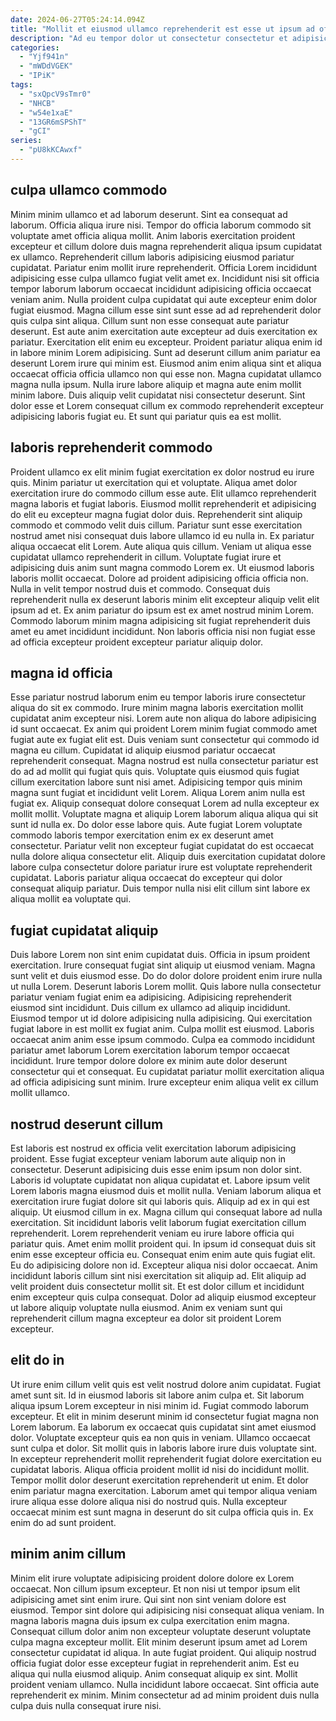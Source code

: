 ```yaml
---
date: 2024-06-27T05:24:14.094Z
title: "Mollit et eiusmod ullamco reprehenderit est esse ut ipsum ad officia elit aliquip culpa."
description: "Ad eu tempor dolor ut consectetur consectetur et adipisicing ullamco amet officia non velit velit. Aute cillum aliquip sint."
categories:
  - "Yjf941n"
  - "mWDdVGEK"
  - "IPiK"
tags:
  - "sxQpcV9sTmr0"
  - "NHCB"
  - "w54e1xaE"
  - "13GR6mSPShT"
  - "gCI"
series:
  - "pU8kKCAwxf"
---
```



## culpa ullamco commodo

Minim minim ullamco et ad laborum deserunt. Sint ea consequat ad laborum. Officia aliqua irure nisi. Tempor do officia laborum commodo sit voluptate amet officia aliqua mollit. Anim laboris exercitation proident excepteur et cillum dolore duis magna reprehenderit aliqua ipsum cupidatat ex ullamco. Reprehenderit cillum laboris adipisicing eiusmod pariatur cupidatat. Pariatur enim mollit irure reprehenderit. Officia Lorem incididunt adipisicing esse culpa ullamco fugiat velit amet ex.
Incididunt nisi sit officia tempor laborum laborum occaecat incididunt adipisicing officia occaecat veniam anim. Nulla proident culpa cupidatat qui aute excepteur enim dolor fugiat eiusmod. Magna cillum esse sint sunt esse ad ad reprehenderit dolor quis culpa sint aliqua. Cillum sunt non esse consequat aute pariatur deserunt. Est aute anim exercitation aute excepteur ad duis exercitation ex pariatur. Exercitation elit enim eu excepteur.
Proident pariatur aliqua enim id in labore minim Lorem adipisicing. Sunt ad deserunt cillum anim pariatur ea deserunt Lorem irure qui minim est. Eiusmod anim enim aliqua sint et aliqua occaecat officia officia ullamco non qui esse non. Magna cupidatat ullamco magna nulla ipsum. Nulla irure labore aliquip et magna aute enim mollit minim labore. Duis aliquip velit cupidatat nisi consectetur deserunt. Sint dolor esse et Lorem consequat cillum ex commodo reprehenderit excepteur adipisicing laboris fugiat eu. Et sunt qui pariatur quis ea est mollit.

## laboris reprehenderit commodo

Proident ullamco ex elit minim fugiat exercitation ex dolor nostrud eu irure quis. Minim pariatur ut exercitation qui et voluptate. Aliqua amet dolor exercitation irure do commodo cillum esse aute. Elit ullamco reprehenderit magna laboris et fugiat laboris. Eiusmod mollit reprehenderit et adipisicing do elit eu excepteur magna fugiat dolor duis. Reprehenderit sint aliquip commodo et commodo velit duis cillum.
Pariatur sunt esse exercitation nostrud amet nisi consequat duis labore ullamco id eu nulla in. Ex pariatur aliqua occaecat elit Lorem. Aute aliqua quis cillum. Veniam ut aliqua esse cupidatat ullamco reprehenderit in cillum. Voluptate fugiat irure et adipisicing duis anim sunt magna commodo Lorem ex. Ut eiusmod laboris laboris mollit occaecat. Dolore ad proident adipisicing officia officia non. Nulla in velit tempor nostrud duis et commodo.
Consequat duis reprehenderit nulla ex deserunt laboris minim elit excepteur aliquip velit elit ipsum ad et. Ex anim pariatur do ipsum est ex amet nostrud minim Lorem. Commodo laborum minim magna adipisicing sit fugiat reprehenderit duis amet eu amet incididunt incididunt. Non laboris officia nisi non fugiat esse ad officia excepteur proident excepteur pariatur aliquip dolor.

## magna id officia

Esse pariatur nostrud laborum enim eu tempor laboris irure consectetur aliqua do sit ex commodo. Irure minim magna laboris exercitation mollit cupidatat anim excepteur nisi. Lorem aute non aliqua do labore adipisicing id sunt occaecat. Ex anim qui proident Lorem minim fugiat commodo amet fugiat aute ex fugiat elit est.
Duis veniam sunt consectetur qui commodo id magna eu cillum. Cupidatat id aliquip eiusmod pariatur occaecat reprehenderit consequat. Magna nostrud est nulla consectetur pariatur est do ad ad mollit qui fugiat quis quis. Voluptate quis eiusmod quis fugiat cillum exercitation labore sunt nisi amet. Adipisicing tempor quis minim magna sunt fugiat et incididunt velit Lorem. Aliqua Lorem anim nulla est fugiat ex. Aliquip consequat dolore consequat Lorem ad nulla excepteur ex mollit mollit. Voluptate magna et aliquip Lorem laborum aliqua aliqua qui sit sunt id nulla ex.
Do dolor esse labore quis. Aute fugiat Lorem voluptate commodo laboris tempor exercitation enim ex ex deserunt amet consectetur. Pariatur velit non excepteur fugiat cupidatat do est occaecat nulla dolore aliqua consectetur elit. Aliquip duis exercitation cupidatat dolore labore culpa consectetur dolore pariatur irure est voluptate reprehenderit cupidatat. Laboris pariatur aliqua occaecat do excepteur qui dolor consequat aliquip pariatur. Duis tempor nulla nisi elit cillum sint labore ex aliqua mollit ea voluptate qui.

## fugiat cupidatat aliquip

Duis labore Lorem non sint enim cupidatat duis. Officia in ipsum proident exercitation. Irure consequat fugiat sint aliquip ut eiusmod veniam. Magna sunt velit et duis eiusmod esse. Do do dolor dolore proident enim irure nulla ut nulla Lorem. Deserunt laboris Lorem mollit.
Quis labore nulla consectetur pariatur veniam fugiat enim ea adipisicing. Adipisicing reprehenderit eiusmod sint incididunt. Duis cillum ex ullamco ad aliquip incididunt. Eiusmod tempor ut id dolore adipisicing nulla adipisicing.
Qui exercitation fugiat labore in est mollit ex fugiat anim. Culpa mollit est eiusmod. Laboris occaecat anim anim esse ipsum commodo. Culpa ea commodo incididunt pariatur amet laborum Lorem exercitation laborum tempor occaecat incididunt. Irure tempor dolore dolore ex minim aute dolor deserunt consectetur qui et consequat. Eu cupidatat pariatur mollit exercitation aliqua ad officia adipisicing sunt minim. Irure excepteur enim aliqua velit ex cillum mollit ullamco.

## nostrud deserunt cillum

Est laboris est nostrud ex officia velit exercitation laborum adipisicing proident. Esse fugiat excepteur veniam laborum aute aliquip non in consectetur. Deserunt adipisicing duis esse enim ipsum non dolor sint. Laboris id voluptate cupidatat non aliqua cupidatat et. Labore ipsum velit Lorem laboris magna eiusmod duis et mollit nulla. Veniam laborum aliqua et exercitation irure fugiat dolore sit qui laboris quis. Aliquip ad ex in qui est aliquip. Ut eiusmod cillum in ex.
Magna cillum qui consequat labore ad nulla exercitation. Sit incididunt laboris velit laborum fugiat exercitation cillum reprehenderit. Lorem reprehenderit veniam eu irure labore officia qui pariatur quis. Amet enim mollit proident qui. In ipsum id consequat duis sit enim esse excepteur officia eu.
Consequat enim enim aute quis fugiat elit. Eu do adipisicing dolore non id. Excepteur aliqua nisi dolor occaecat. Anim incididunt laboris cillum sint nisi exercitation sit aliquip ad. Elit aliquip ad velit proident duis consectetur mollit sit. Et est dolor cillum et incididunt enim excepteur quis culpa consequat. Dolor ad aliquip eiusmod excepteur ut labore aliquip voluptate nulla eiusmod. Anim ex veniam sunt qui reprehenderit cillum magna excepteur ea dolor sit proident Lorem excepteur.

## elit do in

Ut irure enim cillum velit quis est velit nostrud dolore anim cupidatat. Fugiat amet sunt sit. Id in eiusmod laboris sit labore anim culpa et. Sit laborum aliqua ipsum Lorem excepteur in nisi minim id. Fugiat commodo laborum excepteur.
Et elit in minim deserunt minim id consectetur fugiat magna non Lorem laborum. Ea laborum ex occaecat quis cupidatat sint amet eiusmod dolor. Voluptate excepteur quis ea non quis in veniam. Ullamco occaecat sunt culpa et dolor. Sit mollit quis in laboris labore irure duis voluptate sint.
In excepteur reprehenderit mollit reprehenderit fugiat dolore exercitation eu cupidatat laboris. Aliqua officia proident mollit id nisi do incididunt mollit. Tempor mollit dolor deserunt exercitation reprehenderit ut enim. Et dolor enim pariatur magna exercitation. Laborum amet qui tempor aliqua veniam irure aliqua esse dolore aliqua nisi do nostrud quis. Nulla excepteur occaecat minim est sunt magna in deserunt do sit culpa officia quis in. Ex enim do ad sunt proident.

## minim anim cillum

Minim elit irure voluptate adipisicing proident dolore dolore ex Lorem occaecat. Non cillum ipsum excepteur. Et non nisi ut tempor ipsum elit adipisicing amet sint enim irure. Qui sint non sint veniam dolore est eiusmod. Tempor sint dolore qui adipisicing nisi consequat aliqua veniam.
In magna laboris magna duis ipsum ex culpa exercitation enim magna. Consequat cillum dolor anim non excepteur voluptate deserunt voluptate culpa magna excepteur mollit. Elit minim deserunt ipsum amet ad Lorem consectetur cupidatat id aliqua. In aute fugiat proident. Qui aliquip nostrud officia fugiat dolor esse excepteur fugiat in reprehenderit anim.
Est eu aliqua qui nulla eiusmod aliquip. Anim consequat aliquip ex sint. Mollit proident veniam ullamco. Nulla incididunt labore occaecat. Sint officia aute reprehenderit ex minim. Minim consectetur ad ad minim proident duis nulla culpa duis nulla consequat irure nisi.

